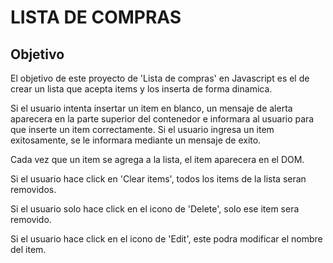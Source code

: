 # LISTA DE COMPRAS

## Objetivo

El objetivo de este proyecto de 'Lista de compras' en Javascript es el de crear un lista que acepta items y los inserta de forma dinamica.

Si el usuario intenta insertar un item en blanco, un mensaje de alerta aparecera en la parte superior del contenedor e informara al usuario para que inserte un item correctamente. Si el usuario ingresa un item exitosamente, se le informara mediante un mensaje de exito.

Cada vez que un item se agrega a la lista, el item aparecera en el DOM.

Si el usuario hace click en 'Clear items', todos los items de la lista seran removidos.

Si el usuario solo hace click en el icono de 'Delete', solo ese item sera removido.

Si el usuario hace click en el icono de 'Edit', este podra modificar el nombre del item.